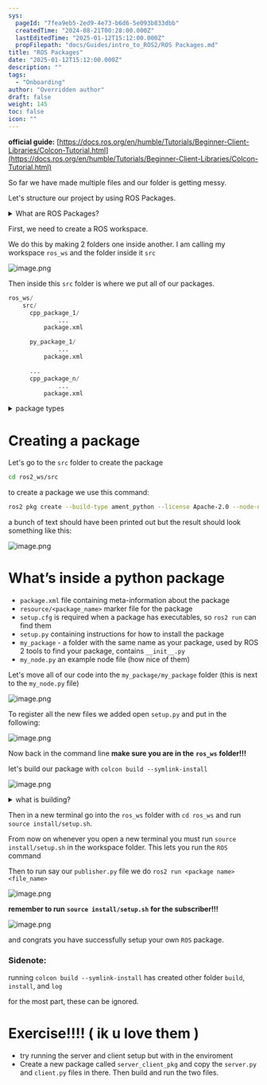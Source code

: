 ```yaml
---
sys:
  pageId: "7fea9eb5-2ed9-4e73-b6d6-5e093b833dbb"
  createdTime: "2024-08-21T00:28:00.000Z"
  lastEditedTime: "2025-01-12T15:12:00.000Z"
  propFilepath: "docs/Guides/intro_to_ROS2/ROS Packages.md"
title: "ROS Packages"
date: "2025-01-12T15:12:00.000Z"
description: ""
tags:
  - "Onboarding"
author: "Overridden author"
draft: false
weight: 145
toc: false
icon: ""
---
```


**official guide:** [https://docs.ros.org/en/humble/Tutorials/Beginner-Client-Libraries/Colcon-Tutorial.html](https://docs.ros.org/en/humble/Tutorials/Beginner-Client-Libraries/Colcon-Tutorial.html)

So far we have made multiple files and our folder is getting messy.

Let's structure our project by using ROS Packages.

<details>

<summary>What are ROS Packages?</summary>

ROS Packages are, as the name implies, packages of code that are highly sharable between ROS developers.

They consist of a folder, `package.xml` file, and source code

```python
      cpp_package_1/
		      ... imagine much code files here ..
          package.xml
```

</details>

First, we need to create a ROS workspace.

We do this by making 2 folders one inside another. I am calling my workspace `ros_ws` and the folder inside it `src`

![image.png](https://prod-files-secure.s3.us-west-2.amazonaws.com/d518164a-d88e-44d1-a4ee-3adb3bd8bce0/70706947-fd18-4537-a67b-e12946812d31/image.png?X-Amz-Algorithm=AWS4-HMAC-SHA256&X-Amz-Content-Sha256=UNSIGNED-PAYLOAD&X-Amz-Credential=ASIAZI2LB466UVGEDUTL%2F20250615%2Fus-west-2%2Fs3%2Faws4_request&X-Amz-Date=20250615T230816Z&X-Amz-Expires=3600&X-Amz-Security-Token=IQoJb3JpZ2luX2VjEGQaCXVzLXdlc3QtMiJHMEUCIQCeGxwqwE9wLlt0WywlQbMgEbQX7Mi0Y7XxihFzWRTYvgIgGTl%2BXKkh1Q0djSE5ub3zIcJGuG0%2ByBK7yA6q3gJWErUq%2FwMITRAAGgw2Mzc0MjMxODM4MDUiDGxemZb63Ey8vu1xFCrcAyAWWaUxxqgGvcM0hQyUV0D3eqQcWGizwkcLxoo7IfEtMwlwnbW9Mt3Vq3DF6eyfTKZLp%2BtnjY76NcEt7GZpGzLe8Ul8bFUNc6PrNzi9UDZeaqNOK0KEODKUoBZssGc5hNKstR0QkWuU6DdJ4LwoEH3kEvXzpa9qTxatN8zzS1Uw%2FS1xHe5LFfSmfAgv%2Fn1Kv4V5ky8ekJ%2FAEMOacQ05UxIeVW8VaWvXLIelT29rISQ1P0k3NagNBYwXqczUAA2UPD1SfK1nRWf%2FAjGtap9%2F23ILt%2FrJKndq7Fg0dlkzUQ7ytYEDH2CtNojZQ5AzzBlVcMiGBBElYkcwJsOTyUPEDByiEZ9%2BzWqmho7%2F94ePxyHOXywcSdQDIU%2F%2FVYO2OCtwEP7nfcgG%2B%2FPkwvMQDhULlsCDqVLLU4HlXTjvmhSnfECciTJ9vKURWWmutyxRvzoxgGHTsEMNn93vJQeNN8CCbyHEAVfrm3hNws3qiMCEKFNqawi3wKkBcAFGv3AfkJakFP9BAJk1zurfUxtUOCAhPGnD8ZAphmlMxcoFv2j745fgxzXsC%2FNkVB43zrOqV477WPQ5EROfSSIgJquEczleAWUYIHGqQUJQNpRD0lVEz9PzUW67%2FtJoHgaLHwAoMKnPvMIGOqUBwXcmdUEpPWrvM142TlldlzoHUEsPeJT62UfI40CtcbX8RnxtRSVHes1cuooLRkyK9NAyoR2eaQAS%2FJ95iagI60LZALt%2BqAYj9SndFx%2BLl0s2tmN8mzwZS8Jis0nLCb2KrkWkoOf942Fytqje%2BevP%2BOXFFhU%2FzCkpaHrAnu7XW6wEdZ6z5hhX5n9Fya1osk22hl4hmtu%2BY2Az7Kj8vZaCxXAeOWkp&X-Amz-Signature=89475977d70242c9b01e208d1102ed3b110809e1b66465d57c298e91e5ed10c0&X-Amz-SignedHeaders=host&x-amz-checksum-mode=ENABLED&x-id=GetObject)

Then inside this `src` folder is where we put all of our packages.

```python
ros_ws/
    src/
      cpp_package_1/
		      ...
          package.xml

      py_package_1/
		      ...
          package.xml

      ...
      cpp_package_n/
		      ...
          package.xml

```

<details>

<summary>package types</summary>

packages can be either `C++` or python.

the intern file structure is different for each but for this guide we will stick to creating python packages

</details>

# Creating a package

Let's go to the `src` folder to create the package

```bash
cd ros2_ws/src
```

to create a package we use this command:

```bash
ros2 pkg create --build-type ament_python --license Apache-2.0 --node-name my_node my_package
```

a bunch of text should have been printed out but the result should look something like this:

![image.png](https://prod-files-secure.s3.us-west-2.amazonaws.com/d518164a-d88e-44d1-a4ee-3adb3bd8bce0/e6cf1e3f-8512-4a3e-b131-079f800bf3e8/image.png?X-Amz-Algorithm=AWS4-HMAC-SHA256&X-Amz-Content-Sha256=UNSIGNED-PAYLOAD&X-Amz-Credential=ASIAZI2LB466UVGEDUTL%2F20250615%2Fus-west-2%2Fs3%2Faws4_request&X-Amz-Date=20250615T230816Z&X-Amz-Expires=3600&X-Amz-Security-Token=IQoJb3JpZ2luX2VjEGQaCXVzLXdlc3QtMiJHMEUCIQCeGxwqwE9wLlt0WywlQbMgEbQX7Mi0Y7XxihFzWRTYvgIgGTl%2BXKkh1Q0djSE5ub3zIcJGuG0%2ByBK7yA6q3gJWErUq%2FwMITRAAGgw2Mzc0MjMxODM4MDUiDGxemZb63Ey8vu1xFCrcAyAWWaUxxqgGvcM0hQyUV0D3eqQcWGizwkcLxoo7IfEtMwlwnbW9Mt3Vq3DF6eyfTKZLp%2BtnjY76NcEt7GZpGzLe8Ul8bFUNc6PrNzi9UDZeaqNOK0KEODKUoBZssGc5hNKstR0QkWuU6DdJ4LwoEH3kEvXzpa9qTxatN8zzS1Uw%2FS1xHe5LFfSmfAgv%2Fn1Kv4V5ky8ekJ%2FAEMOacQ05UxIeVW8VaWvXLIelT29rISQ1P0k3NagNBYwXqczUAA2UPD1SfK1nRWf%2FAjGtap9%2F23ILt%2FrJKndq7Fg0dlkzUQ7ytYEDH2CtNojZQ5AzzBlVcMiGBBElYkcwJsOTyUPEDByiEZ9%2BzWqmho7%2F94ePxyHOXywcSdQDIU%2F%2FVYO2OCtwEP7nfcgG%2B%2FPkwvMQDhULlsCDqVLLU4HlXTjvmhSnfECciTJ9vKURWWmutyxRvzoxgGHTsEMNn93vJQeNN8CCbyHEAVfrm3hNws3qiMCEKFNqawi3wKkBcAFGv3AfkJakFP9BAJk1zurfUxtUOCAhPGnD8ZAphmlMxcoFv2j745fgxzXsC%2FNkVB43zrOqV477WPQ5EROfSSIgJquEczleAWUYIHGqQUJQNpRD0lVEz9PzUW67%2FtJoHgaLHwAoMKnPvMIGOqUBwXcmdUEpPWrvM142TlldlzoHUEsPeJT62UfI40CtcbX8RnxtRSVHes1cuooLRkyK9NAyoR2eaQAS%2FJ95iagI60LZALt%2BqAYj9SndFx%2BLl0s2tmN8mzwZS8Jis0nLCb2KrkWkoOf942Fytqje%2BevP%2BOXFFhU%2FzCkpaHrAnu7XW6wEdZ6z5hhX5n9Fya1osk22hl4hmtu%2BY2Az7Kj8vZaCxXAeOWkp&X-Amz-Signature=a3e35fb591fb27f158c3520b4f4030c037cac44b8b2d5b7463ee9abc6427a8c3&X-Amz-SignedHeaders=host&x-amz-checksum-mode=ENABLED&x-id=GetObject)

# What’s inside a python package

- `package.xml` file containing meta-information about the package
- `resource/<package_name>` marker file for the package
- `setup.cfg` is required when a package has executables, so `ros2 run` can find them
- `setup.py` containing instructions for how to install the package
- `my_package` - a folder with the same name as your package, used by ROS 2 tools to find your package, contains `__init__.py`
- `my_node.py` an example node file (how nice of them)

Let's move all of our code into the `my_package/my_package` folder (this is next to the `my_node.py` file)

![image.png](https://prod-files-secure.s3.us-west-2.amazonaws.com/d518164a-d88e-44d1-a4ee-3adb3bd8bce0/9ce58f11-0da9-4d3e-b86d-506a9685d378/image.png?X-Amz-Algorithm=AWS4-HMAC-SHA256&X-Amz-Content-Sha256=UNSIGNED-PAYLOAD&X-Amz-Credential=ASIAZI2LB466UVGEDUTL%2F20250615%2Fus-west-2%2Fs3%2Faws4_request&X-Amz-Date=20250615T230816Z&X-Amz-Expires=3600&X-Amz-Security-Token=IQoJb3JpZ2luX2VjEGQaCXVzLXdlc3QtMiJHMEUCIQCeGxwqwE9wLlt0WywlQbMgEbQX7Mi0Y7XxihFzWRTYvgIgGTl%2BXKkh1Q0djSE5ub3zIcJGuG0%2ByBK7yA6q3gJWErUq%2FwMITRAAGgw2Mzc0MjMxODM4MDUiDGxemZb63Ey8vu1xFCrcAyAWWaUxxqgGvcM0hQyUV0D3eqQcWGizwkcLxoo7IfEtMwlwnbW9Mt3Vq3DF6eyfTKZLp%2BtnjY76NcEt7GZpGzLe8Ul8bFUNc6PrNzi9UDZeaqNOK0KEODKUoBZssGc5hNKstR0QkWuU6DdJ4LwoEH3kEvXzpa9qTxatN8zzS1Uw%2FS1xHe5LFfSmfAgv%2Fn1Kv4V5ky8ekJ%2FAEMOacQ05UxIeVW8VaWvXLIelT29rISQ1P0k3NagNBYwXqczUAA2UPD1SfK1nRWf%2FAjGtap9%2F23ILt%2FrJKndq7Fg0dlkzUQ7ytYEDH2CtNojZQ5AzzBlVcMiGBBElYkcwJsOTyUPEDByiEZ9%2BzWqmho7%2F94ePxyHOXywcSdQDIU%2F%2FVYO2OCtwEP7nfcgG%2B%2FPkwvMQDhULlsCDqVLLU4HlXTjvmhSnfECciTJ9vKURWWmutyxRvzoxgGHTsEMNn93vJQeNN8CCbyHEAVfrm3hNws3qiMCEKFNqawi3wKkBcAFGv3AfkJakFP9BAJk1zurfUxtUOCAhPGnD8ZAphmlMxcoFv2j745fgxzXsC%2FNkVB43zrOqV477WPQ5EROfSSIgJquEczleAWUYIHGqQUJQNpRD0lVEz9PzUW67%2FtJoHgaLHwAoMKnPvMIGOqUBwXcmdUEpPWrvM142TlldlzoHUEsPeJT62UfI40CtcbX8RnxtRSVHes1cuooLRkyK9NAyoR2eaQAS%2FJ95iagI60LZALt%2BqAYj9SndFx%2BLl0s2tmN8mzwZS8Jis0nLCb2KrkWkoOf942Fytqje%2BevP%2BOXFFhU%2FzCkpaHrAnu7XW6wEdZ6z5hhX5n9Fya1osk22hl4hmtu%2BY2Az7Kj8vZaCxXAeOWkp&X-Amz-Signature=bb4abed5e42489bdb58083b3678ef6c060725bddc138cb4c8b01b5839b771ecd&X-Amz-SignedHeaders=host&x-amz-checksum-mode=ENABLED&x-id=GetObject)

To register all the new files we added open `setup.py` and put in the following:

![image.png](https://prod-files-secure.s3.us-west-2.amazonaws.com/d518164a-d88e-44d1-a4ee-3adb3bd8bce0/1cd7c262-4cae-4496-9d75-c178537d24a2/image.png?X-Amz-Algorithm=AWS4-HMAC-SHA256&X-Amz-Content-Sha256=UNSIGNED-PAYLOAD&X-Amz-Credential=ASIAZI2LB466UVGEDUTL%2F20250615%2Fus-west-2%2Fs3%2Faws4_request&X-Amz-Date=20250615T230816Z&X-Amz-Expires=3600&X-Amz-Security-Token=IQoJb3JpZ2luX2VjEGQaCXVzLXdlc3QtMiJHMEUCIQCeGxwqwE9wLlt0WywlQbMgEbQX7Mi0Y7XxihFzWRTYvgIgGTl%2BXKkh1Q0djSE5ub3zIcJGuG0%2ByBK7yA6q3gJWErUq%2FwMITRAAGgw2Mzc0MjMxODM4MDUiDGxemZb63Ey8vu1xFCrcAyAWWaUxxqgGvcM0hQyUV0D3eqQcWGizwkcLxoo7IfEtMwlwnbW9Mt3Vq3DF6eyfTKZLp%2BtnjY76NcEt7GZpGzLe8Ul8bFUNc6PrNzi9UDZeaqNOK0KEODKUoBZssGc5hNKstR0QkWuU6DdJ4LwoEH3kEvXzpa9qTxatN8zzS1Uw%2FS1xHe5LFfSmfAgv%2Fn1Kv4V5ky8ekJ%2FAEMOacQ05UxIeVW8VaWvXLIelT29rISQ1P0k3NagNBYwXqczUAA2UPD1SfK1nRWf%2FAjGtap9%2F23ILt%2FrJKndq7Fg0dlkzUQ7ytYEDH2CtNojZQ5AzzBlVcMiGBBElYkcwJsOTyUPEDByiEZ9%2BzWqmho7%2F94ePxyHOXywcSdQDIU%2F%2FVYO2OCtwEP7nfcgG%2B%2FPkwvMQDhULlsCDqVLLU4HlXTjvmhSnfECciTJ9vKURWWmutyxRvzoxgGHTsEMNn93vJQeNN8CCbyHEAVfrm3hNws3qiMCEKFNqawi3wKkBcAFGv3AfkJakFP9BAJk1zurfUxtUOCAhPGnD8ZAphmlMxcoFv2j745fgxzXsC%2FNkVB43zrOqV477WPQ5EROfSSIgJquEczleAWUYIHGqQUJQNpRD0lVEz9PzUW67%2FtJoHgaLHwAoMKnPvMIGOqUBwXcmdUEpPWrvM142TlldlzoHUEsPeJT62UfI40CtcbX8RnxtRSVHes1cuooLRkyK9NAyoR2eaQAS%2FJ95iagI60LZALt%2BqAYj9SndFx%2BLl0s2tmN8mzwZS8Jis0nLCb2KrkWkoOf942Fytqje%2BevP%2BOXFFhU%2FzCkpaHrAnu7XW6wEdZ6z5hhX5n9Fya1osk22hl4hmtu%2BY2Az7Kj8vZaCxXAeOWkp&X-Amz-Signature=7abc14a63fdd8fbaec43cdb6a9ba2082da6e835fb1102f4c88e7f7a8277f24cc&X-Amz-SignedHeaders=host&x-amz-checksum-mode=ENABLED&x-id=GetObject)

Now back in the command line **make sure you are in the** **`ros_ws`** **folder!!!**

let's build our package with `colcon build --symlink-install`

![image.png](https://prod-files-secure.s3.us-west-2.amazonaws.com/d518164a-d88e-44d1-a4ee-3adb3bd8bce0/2f2a0d27-b173-48fd-b189-5f5c0ce65619/image.png?X-Amz-Algorithm=AWS4-HMAC-SHA256&X-Amz-Content-Sha256=UNSIGNED-PAYLOAD&X-Amz-Credential=ASIAZI2LB466UVGEDUTL%2F20250615%2Fus-west-2%2Fs3%2Faws4_request&X-Amz-Date=20250615T230816Z&X-Amz-Expires=3600&X-Amz-Security-Token=IQoJb3JpZ2luX2VjEGQaCXVzLXdlc3QtMiJHMEUCIQCeGxwqwE9wLlt0WywlQbMgEbQX7Mi0Y7XxihFzWRTYvgIgGTl%2BXKkh1Q0djSE5ub3zIcJGuG0%2ByBK7yA6q3gJWErUq%2FwMITRAAGgw2Mzc0MjMxODM4MDUiDGxemZb63Ey8vu1xFCrcAyAWWaUxxqgGvcM0hQyUV0D3eqQcWGizwkcLxoo7IfEtMwlwnbW9Mt3Vq3DF6eyfTKZLp%2BtnjY76NcEt7GZpGzLe8Ul8bFUNc6PrNzi9UDZeaqNOK0KEODKUoBZssGc5hNKstR0QkWuU6DdJ4LwoEH3kEvXzpa9qTxatN8zzS1Uw%2FS1xHe5LFfSmfAgv%2Fn1Kv4V5ky8ekJ%2FAEMOacQ05UxIeVW8VaWvXLIelT29rISQ1P0k3NagNBYwXqczUAA2UPD1SfK1nRWf%2FAjGtap9%2F23ILt%2FrJKndq7Fg0dlkzUQ7ytYEDH2CtNojZQ5AzzBlVcMiGBBElYkcwJsOTyUPEDByiEZ9%2BzWqmho7%2F94ePxyHOXywcSdQDIU%2F%2FVYO2OCtwEP7nfcgG%2B%2FPkwvMQDhULlsCDqVLLU4HlXTjvmhSnfECciTJ9vKURWWmutyxRvzoxgGHTsEMNn93vJQeNN8CCbyHEAVfrm3hNws3qiMCEKFNqawi3wKkBcAFGv3AfkJakFP9BAJk1zurfUxtUOCAhPGnD8ZAphmlMxcoFv2j745fgxzXsC%2FNkVB43zrOqV477WPQ5EROfSSIgJquEczleAWUYIHGqQUJQNpRD0lVEz9PzUW67%2FtJoHgaLHwAoMKnPvMIGOqUBwXcmdUEpPWrvM142TlldlzoHUEsPeJT62UfI40CtcbX8RnxtRSVHes1cuooLRkyK9NAyoR2eaQAS%2FJ95iagI60LZALt%2BqAYj9SndFx%2BLl0s2tmN8mzwZS8Jis0nLCb2KrkWkoOf942Fytqje%2BevP%2BOXFFhU%2FzCkpaHrAnu7XW6wEdZ6z5hhX5n9Fya1osk22hl4hmtu%2BY2Az7Kj8vZaCxXAeOWkp&X-Amz-Signature=5f79d8db5c5576344b2306f78947e9dfd86c7766e304699f73d037b13835fcf4&X-Amz-SignedHeaders=host&x-amz-checksum-mode=ENABLED&x-id=GetObject)

<details>

<summary>what is building?</summary>

if you are a CS major at Rose-Hulman you will learn the answer to this in CSSE132

but TLDR; is it combines all the code files into one program that can be run easily 

</details>

Then in a new terminal go into the `ros_ws` folder with `cd ros_ws` and run `source install/setup.sh`. 

From now on whenever you open a new terminal you must run `source install/setup.sh` in the workspace folder. This lets you run the `ROS` command

Then to run say our `publisher.py` file we do `ros2 run <package name> <file_name>`

![image.png](https://prod-files-secure.s3.us-west-2.amazonaws.com/d518164a-d88e-44d1-a4ee-3adb3bd8bce0/4f4b1219-3a44-4632-aa0a-ce3471699f59/image.png?X-Amz-Algorithm=AWS4-HMAC-SHA256&X-Amz-Content-Sha256=UNSIGNED-PAYLOAD&X-Amz-Credential=ASIAZI2LB466UVGEDUTL%2F20250615%2Fus-west-2%2Fs3%2Faws4_request&X-Amz-Date=20250615T230816Z&X-Amz-Expires=3600&X-Amz-Security-Token=IQoJb3JpZ2luX2VjEGQaCXVzLXdlc3QtMiJHMEUCIQCeGxwqwE9wLlt0WywlQbMgEbQX7Mi0Y7XxihFzWRTYvgIgGTl%2BXKkh1Q0djSE5ub3zIcJGuG0%2ByBK7yA6q3gJWErUq%2FwMITRAAGgw2Mzc0MjMxODM4MDUiDGxemZb63Ey8vu1xFCrcAyAWWaUxxqgGvcM0hQyUV0D3eqQcWGizwkcLxoo7IfEtMwlwnbW9Mt3Vq3DF6eyfTKZLp%2BtnjY76NcEt7GZpGzLe8Ul8bFUNc6PrNzi9UDZeaqNOK0KEODKUoBZssGc5hNKstR0QkWuU6DdJ4LwoEH3kEvXzpa9qTxatN8zzS1Uw%2FS1xHe5LFfSmfAgv%2Fn1Kv4V5ky8ekJ%2FAEMOacQ05UxIeVW8VaWvXLIelT29rISQ1P0k3NagNBYwXqczUAA2UPD1SfK1nRWf%2FAjGtap9%2F23ILt%2FrJKndq7Fg0dlkzUQ7ytYEDH2CtNojZQ5AzzBlVcMiGBBElYkcwJsOTyUPEDByiEZ9%2BzWqmho7%2F94ePxyHOXywcSdQDIU%2F%2FVYO2OCtwEP7nfcgG%2B%2FPkwvMQDhULlsCDqVLLU4HlXTjvmhSnfECciTJ9vKURWWmutyxRvzoxgGHTsEMNn93vJQeNN8CCbyHEAVfrm3hNws3qiMCEKFNqawi3wKkBcAFGv3AfkJakFP9BAJk1zurfUxtUOCAhPGnD8ZAphmlMxcoFv2j745fgxzXsC%2FNkVB43zrOqV477WPQ5EROfSSIgJquEczleAWUYIHGqQUJQNpRD0lVEz9PzUW67%2FtJoHgaLHwAoMKnPvMIGOqUBwXcmdUEpPWrvM142TlldlzoHUEsPeJT62UfI40CtcbX8RnxtRSVHes1cuooLRkyK9NAyoR2eaQAS%2FJ95iagI60LZALt%2BqAYj9SndFx%2BLl0s2tmN8mzwZS8Jis0nLCb2KrkWkoOf942Fytqje%2BevP%2BOXFFhU%2FzCkpaHrAnu7XW6wEdZ6z5hhX5n9Fya1osk22hl4hmtu%2BY2Az7Kj8vZaCxXAeOWkp&X-Amz-Signature=d70ce5cb61d9b3c3d94242f71ca32cb9bbda83b770f457f201ee0bcda6bb837c&X-Amz-SignedHeaders=host&x-amz-checksum-mode=ENABLED&x-id=GetObject)

**remember to run** **`source install/setup.sh`** **for the subscriber!!!**

![image.png](https://prod-files-secure.s3.us-west-2.amazonaws.com/d518164a-d88e-44d1-a4ee-3adb3bd8bce0/02121119-dad4-49ec-8356-c956108b4243/image.png?X-Amz-Algorithm=AWS4-HMAC-SHA256&X-Amz-Content-Sha256=UNSIGNED-PAYLOAD&X-Amz-Credential=ASIAZI2LB466UVGEDUTL%2F20250615%2Fus-west-2%2Fs3%2Faws4_request&X-Amz-Date=20250615T230816Z&X-Amz-Expires=3600&X-Amz-Security-Token=IQoJb3JpZ2luX2VjEGQaCXVzLXdlc3QtMiJHMEUCIQCeGxwqwE9wLlt0WywlQbMgEbQX7Mi0Y7XxihFzWRTYvgIgGTl%2BXKkh1Q0djSE5ub3zIcJGuG0%2ByBK7yA6q3gJWErUq%2FwMITRAAGgw2Mzc0MjMxODM4MDUiDGxemZb63Ey8vu1xFCrcAyAWWaUxxqgGvcM0hQyUV0D3eqQcWGizwkcLxoo7IfEtMwlwnbW9Mt3Vq3DF6eyfTKZLp%2BtnjY76NcEt7GZpGzLe8Ul8bFUNc6PrNzi9UDZeaqNOK0KEODKUoBZssGc5hNKstR0QkWuU6DdJ4LwoEH3kEvXzpa9qTxatN8zzS1Uw%2FS1xHe5LFfSmfAgv%2Fn1Kv4V5ky8ekJ%2FAEMOacQ05UxIeVW8VaWvXLIelT29rISQ1P0k3NagNBYwXqczUAA2UPD1SfK1nRWf%2FAjGtap9%2F23ILt%2FrJKndq7Fg0dlkzUQ7ytYEDH2CtNojZQ5AzzBlVcMiGBBElYkcwJsOTyUPEDByiEZ9%2BzWqmho7%2F94ePxyHOXywcSdQDIU%2F%2FVYO2OCtwEP7nfcgG%2B%2FPkwvMQDhULlsCDqVLLU4HlXTjvmhSnfECciTJ9vKURWWmutyxRvzoxgGHTsEMNn93vJQeNN8CCbyHEAVfrm3hNws3qiMCEKFNqawi3wKkBcAFGv3AfkJakFP9BAJk1zurfUxtUOCAhPGnD8ZAphmlMxcoFv2j745fgxzXsC%2FNkVB43zrOqV477WPQ5EROfSSIgJquEczleAWUYIHGqQUJQNpRD0lVEz9PzUW67%2FtJoHgaLHwAoMKnPvMIGOqUBwXcmdUEpPWrvM142TlldlzoHUEsPeJT62UfI40CtcbX8RnxtRSVHes1cuooLRkyK9NAyoR2eaQAS%2FJ95iagI60LZALt%2BqAYj9SndFx%2BLl0s2tmN8mzwZS8Jis0nLCb2KrkWkoOf942Fytqje%2BevP%2BOXFFhU%2FzCkpaHrAnu7XW6wEdZ6z5hhX5n9Fya1osk22hl4hmtu%2BY2Az7Kj8vZaCxXAeOWkp&X-Amz-Signature=9fba03a9afd72066e1413557a690c3a67584f5185cec485561e1262e8c79dc20&X-Amz-SignedHeaders=host&x-amz-checksum-mode=ENABLED&x-id=GetObject)

and congrats you have successfully setup your own `ROS` package.

### Sidenote:

running `colcon build --symlink-install` has created other folder `build`, `install`, and `log`

for the most part, these can be ignored.

# Exercise!!!! ( ik u love them )

- try running the server and client setup but with in the enviroment
- Create a new package called `server_client_pkg` and copy the `server.py` and `client.py` files in there. Then build and run the two files.
